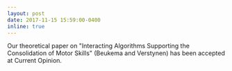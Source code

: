 ```yaml
---
layout: post
date: 2017-11-15 15:59:00-0400
inline: true
---
```


Our theoretical paper on "Interacting Algorithms Supporting the Consolidation of Motor Skills" (Beukema and Verstynen) has been accepted at Current Opinion.
